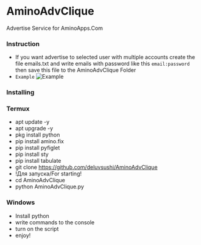 # AminoAdvClique
Advertise Service for AminoApps.Com

### Instruction
- If you want advertise to selected user with multiple accounts create the file emails.txt and write emails with password like this `email:password` then save this file to the AminoAdvClique Folder
- `Example`
![Example](https://i.ibb.co/ZVq3wLv/Screenshot-2021-11-09-21-01-18-98-87c2225eebc34d2513fa0e7ad5b93cfc.jpg)


### Installing

### Termux
- apt update -y
- apt upgrade -y
- pkg install python
- pip install amino.fix
- pip install pyfiglet
- pip install sty
- pip install tabulate
- git clone https://github.com/deluvsushi/AminoAdvClique
- !Для запуска/For starting!
- cd AminoAdvClique
- python AminoAdvClique.py

### Windows
- Install python
- write commands to the console
- turn on the script
- enjoy!

